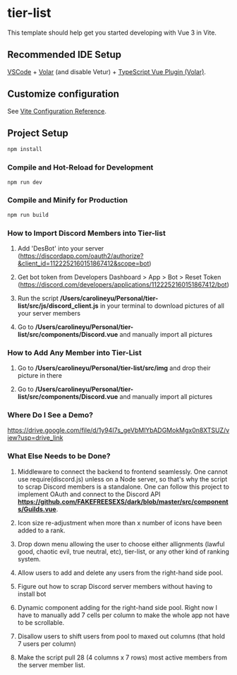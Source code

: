 # tier-list

This template should help get you started developing with Vue 3 in Vite.

## Recommended IDE Setup

[VSCode](https://code.visualstudio.com/) + [Volar](https://marketplace.visualstudio.com/items?itemName=Vue.volar) (and disable Vetur) + [TypeScript Vue Plugin (Volar)](https://marketplace.visualstudio.com/items?itemName=Vue.vscode-typescript-vue-plugin).

## Customize configuration

See [Vite Configuration Reference](https://vitejs.dev/config/).

## Project Setup

```sh
npm install
```

### Compile and Hot-Reload for Development

```sh
npm run dev
```

### Compile and Minify for Production

```sh
npm run build
```

### How to Import Discord Members into Tier-list
1) Add 'DesBot' into your server (https://discordapp.com/oauth2/authorize?&client_id=1122252160151867412&scope=bot)

2) Get bot token from Developers Dashboard > App > Bot > Reset Token (https://discord.com/developers/applications/1122252160151867412/bot)

3) Run the script **/Users/carolineyu/Personal/tier-list/src/js/discord_client.js** in your terminal to download pictures of all your server members

2) Go to **/Users/carolineyu/Personal/tier-list/src/components/Discord.vue** and manually import all pictures

### How to Add Any Member into Tier-List
1) Go to **/Users/carolineyu/Personal/tier-list/src/img** and drop their picture in there

2) Go to **/Users/carolineyu/Personal/tier-list/src/components/Discord.vue** and manually import all pictures

### Where Do I See a Demo?
https://drive.google.com/file/d/1y94I7s_geVbMlYbADGMokMgx0n8XTSUZ/view?usp=drive_link

### What Else Needs to be Done?
1) Middleware to connect the backend to frontend seamlessly. One cannot use require(discord.js) unless on a Node server, so that's why the script to scrap Discord members is a standalone. One can follow this project to implement OAuth and connect to the Discord API **https://github.com/FAKEFREESEXS/dark/blob/master/src/components/Guilds.vue**.

2) Icon size re-adjustment when more than x number of icons have been added to a rank.

3) Drop down menu allowing the user to choose either allignments (lawful good, chaotic evil, true neutral, etc), tier-list, or any other kind of ranking system.

4) Allow users to add and delete any users from the right-hand side pool.

5) Figure out how to scrap Discord server members without having to install bot

6) Dynamic component adding for the right-hand side pool. Right now I have to manually add 7 cells per column to make the whole app not have to be scrollable.

7) Disallow users to shift users from pool to maxed out columns (that hold 7 users per column)

8) Make the script pull 28 (4 columns x 7 rows) most active members from the server member list.